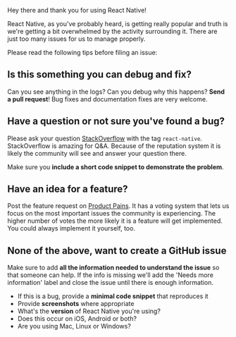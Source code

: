 Hey there and thank you for using React Native!

React Native, as you've probably heard, is getting really popular and truth is we're getting a bit overwhelmed by the activity surrounding it. There are just too many issues for us to manage properly.

Please read the following tips before filing an issue:

Is this something you can debug and fix?
-------------------------------------------------------

Can you see anything in the logs? Can you debug why this happens? **Send a pull request**! Bug fixes and documentation fixes are very welcome.

Have a question or not sure you've found a bug?
-----------------------------------------------------------------
Please ask your question [StackOverflow](http://stackoverflow.com/questions/tagged/react-native) with the tag `react-native`. StackOverflow is amazing for Q&A. Because of the reputation system it is likely the community will see and answer your question there.

Make sure you **include a short code snippet to demonstrate the problem**.

Have an idea for a feature?
------------------------------------
Post the feature request on [Product Pains](https://productpains.com/product/react-native/). It has a voting system that lets us focus on the most important issues the community is experiencing. The higher number of votes the more likely it is a feature will get implemented. You could always implement it yourself, too.

None of the above, want to create a GitHub issue
------------------------------------------------------------------

Make sure to add **all the information needed to understand the issue** so that someone can help. If the info is missing we'll add the 'Needs more information' label and close the issue until there is enough information.

- If this is a bug, provide a **minimal code snippet** that reproduces it
- Provide **screenshots** where appropriate
- What's the **version** of React Native you're using?
- Does this occur on iOS, Android or both?
- Are you using Mac, Linux or Windows?
